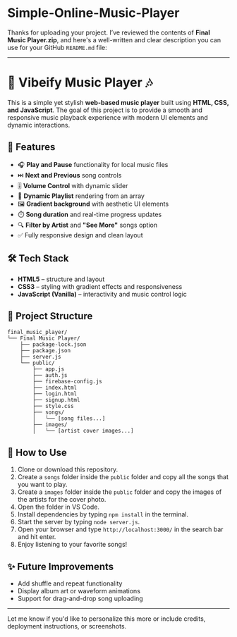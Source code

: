 # Simple-Online-Music-Player

Thanks for uploading your project. I’ve reviewed the contents of **Final Music Player.zip**, and here's a well-written and clear description you can use for your GitHub `README.md` file:

---

# 🎵 Vibeify Music Player 🎶

This is a simple yet stylish **web-based music player** built using **HTML, CSS, and JavaScript**. The goal of this project is to provide a smooth and responsive music playback experience with modern UI elements and dynamic interactions.

## 🚀 Features

* 🎧 **Play and Pause** functionality for local music files
* ⏭️ **Next and Previous** song controls
* 🎚️ **Volume Control** with dynamic slider
* 📃 **Dynamic Playlist** rendering from an array
* 🖼️ **Gradient background** with aesthetic UI elements
* ⏱️ **Song duration** and real-time progress updates
* 🔍 **Filter by Artist** and **"See More"** songs option
* ✅ Fully responsive design and clean layout

## 🛠️ Tech Stack

* **HTML5** – structure and layout
* **CSS3** – styling with gradient effects and responsiveness
* **JavaScript (Vanilla)** – interactivity and music control logic

## 📁 Project Structure

```
final_music_player/
└── Final Music Player/
    ├── package-lock.json
    ├── package.json
    ├── server.js
    └── public/
        ├── app.js
        ├── auth.js
        ├── firebase-config.js
        ├── index.html
        ├── login.html
        ├── signup.html
        ├── style.css
        ├── songs/
        │   └── [song files...]
        ├── images/
        │   └── [artist cover images...]
```

## 🎯 How to Use

1. Clone or download this repository.
2. Create a `songs` folder inside the `public` folder and copy all the songs that you want to play.
3. Create a `images` folder inside the `public` folder and copy the images of the artists for the cover photo.
4. Open the folder in VS Code.
5. Install dependencies by typing `npm install` in the terminal.
6. Start the server by typing `node server.js`.
7. Open your browser and type `http://localhost:3000/` in the search bar and hit enter.
8. Enjoy listening to your favorite songs!

## ✨ Future Improvements

* Add shuffle and repeat functionality
* Display album art or waveform animations
* Support for drag-and-drop song uploading

---

Let me know if you'd like to personalize this more or include credits, deployment instructions, or screenshots.

